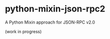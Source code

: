 python-mixin-json-rpc2
======================

A Python Mixin approach for JSON-RPC v2.0

(work in progress)
